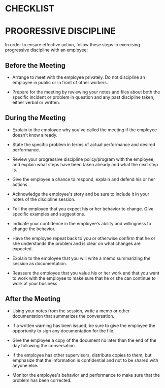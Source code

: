 # CHECKLIST

# PROGRESSIVE DISCIPLINE

In order to ensure effective action, follow these steps in exercising
progressive discipline with an employee:

## Before the Meeting

-   Arrange to meet with the employee privately. Do not discipline an
    employee in public or in front of other workers.

-   Prepare for the meeting by reviewing your notes and files about both
    the specific incident or problem in question and any past discipline
    taken, either verbal or written.

## During the Meeting

-   Explain to the employee why you've called the meeting if the
    employee doesn't know already.

-   State the specific problem in terms of actual performance and
    desired performance.

-   Review your progressive discipline policy/program with the employee,
    and explain what steps have been taken already and what the next
    step is.

-   Give the employee a chance to respond, explain and defend his or her
    actions.

-   Acknowledge the employee's story and be sure to include it in your
    notes of the discipline session.

-   Tell the employee that you expect his or her behavior to change.
    Give specific examples and suggestions.

-   Indicate your confidence in the employee's ability and willingness
    to change the behavior.

-   Have the employee repeat back to you or otherwise confirm that he or
    she understands the problem and is clear on what changes are
    expected.

-   Explain to the employee that you will write a memo summarizing the
    session as documentation.

-   Reassure the employee that you value his or her work and that you
    want to work with the employee to make sure that he or she can
    continue to work at your business.

## After the Meeting

-   Using your notes from the session, write a memo or other
    documentation that summarizes the conversation.

-   If a written warning has been issued, be sure to give the employee
    the opportunity to sign any documentation for the file.

-   Give the employee a copy of the document no later than the end of
    the day following the conversation.

-   If the employee has other supervisors, distribute copies to them,
    but emphasize that the information is confidential and not to be
    shared with anyone else.

-   Monitor the employee's behavior and performance to make sure that
    the problem has been corrected.
